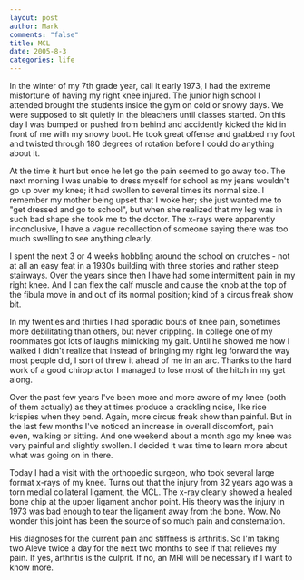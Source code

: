 ```yaml
--- 
layout: post
author: Mark
comments: "false"
title: MCL
date: 2005-8-3
categories: life
---
```

In the winter of my 7th grade year, call it early 1973, I had the extreme misfortune of having my right knee injured. The junior high school I attended brought the students inside the gym on cold or snowy days. We were supposed to sit quietly in the bleachers until classes started. On this day I was bumped or pushed from behind and accidently kicked the kid in front of me with my snowy boot. He took great offense and grabbed my foot and twisted through 180 degrees of rotation before I could do anything about it.

At the time it hurt but once he let go the pain seemed to go away too. The next morning I was unable to dress myself for school as my jeans wouldn't go up over my knee; it had swollen to several times its normal size. I remember my mother being upset that I woke her; she just wanted me to "get dressed and go to school", but when she realized that my leg was in such bad shape she took me to the doctor. The x-rays were apparently inconclusive, I have a vague recollection of someone saying there was too much swelling to see anything clearly.

I spent the next 3 or 4 weeks hobbling around the school on crutches - not at all an easy feat in a 1930s building with three stories and rather steep stairways. Over the years since then I have had some intermittent pain in my right knee. And I can flex the calf muscle and cause the knob at the top of the fibula move in and out of its normal position; kind of a circus freak show bit.

In my twenties and thirties I had sporadic bouts of knee pain, sometimes more debilitating than others, but never crippling. In college one of my roommates got lots of laughs mimicking my gait. Until he showed me how I walked I didn't realize that instead of bringing my right leg forward the way most people did, I sort of threw it ahead of me in an arc. Thanks to the hard work of a good chiropractor I managed to lose most of the hitch in my get along.

Over the past few years I've been more and more aware of my knee (both of them actually) as they at times produce a crackling noise, like rice krispies when they bend. Again, more circus freak show than painful. But in the last few months I've noticed an increase in overall discomfort, pain even, walking or sitting. And one weekend about a month ago my knee was very painful and slightly swollen. I decided it was time to learn more about what was going on in there.

Today I had a visit with the orthopedic surgeon, who took several large format x-rays of my knee. Turns out that the injury from 32 years ago was a torn medial collateral ligament, the MCL. The x-ray clearly showed a healed bone chip at the upper ligament anchor point. His theory was the injury in 1973 was bad enough to tear the ligament away from the bone. Wow. No wonder this joint has been the source of so much pain and consternation.

His diagnoses for the current pain and stiffness is arthritis. So I'm taking two Aleve twice a day for the next two months to see if that relieves my pain. If yes, arthritis is the culprit. If no, an MRI will be necessary if I want to know more.
